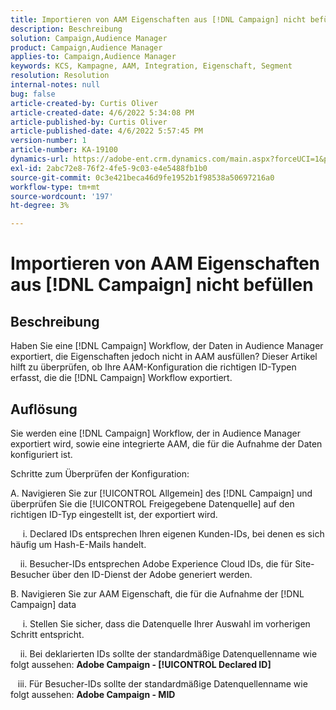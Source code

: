 ```yaml
---
title: Importieren von AAM Eigenschaften aus [!DNL Campaign] nicht befüllen
description: Beschreibung
solution: Campaign,Audience Manager
product: Campaign,Audience Manager
applies-to: Campaign,Audience Manager
keywords: KCS, Kampagne, AAM, Integration, Eigenschaft, Segment
resolution: Resolution
internal-notes: null
bug: false
article-created-by: Curtis Oliver
article-created-date: 4/6/2022 5:34:08 PM
article-published-by: Curtis Oliver
article-published-date: 4/6/2022 5:57:45 PM
version-number: 1
article-number: KA-19100
dynamics-url: https://adobe-ent.crm.dynamics.com/main.aspx?forceUCI=1&pagetype=entityrecord&etn=knowledgearticle&id=2a0736be-cfb5-ec11-983f-000d3a5d0cd2
exl-id: 2abc72e8-76f2-4fe5-9c03-e4e5488fb1b0
source-git-commit: 0c3e421beca46d9fe1952b1f98538a50697216a0
workflow-type: tm+mt
source-wordcount: '197'
ht-degree: 3%

---
```


# Importieren von AAM Eigenschaften aus [!DNL Campaign] nicht befüllen

## Beschreibung

Haben Sie eine [!DNL Campaign] Workflow, der Daten in Audience Manager exportiert, die Eigenschaften jedoch nicht in AAM ausfüllen? Dieser Artikel hilft zu überprüfen, ob Ihre AAM-Konfiguration die richtigen ID-Typen erfasst, die die [!DNL Campaign] Workflow exportiert. 

## Auflösung


Sie werden eine [!DNL Campaign] Workflow, der in Audience Manager exportiert wird, sowie eine integrierte AAM, die für die Aufnahme der Daten konfiguriert ist. 

Schritte zum Überprüfen der Konfiguration:

A. Navigieren Sie zur [!UICONTROL Allgemein] des [!DNL Campaign] und überprüfen Sie die [!UICONTROL Freigegebene Datenquelle] auf den richtigen ID-Typ eingestellt ist, der exportiert wird.

     i. Declared IDs entsprechen Ihren eigenen Kunden-IDs, bei denen es sich häufig um Hash-E-Mails handelt.

    ii. Besucher-IDs entsprechen Adobe Experience Cloud IDs, die für Site-Besucher über den ID-Dienst der Adobe generiert werden.

B. Navigieren Sie zur AAM Eigenschaft, die für die Aufnahme der [!DNL Campaign] data

     i. Stellen Sie sicher, dass die Datenquelle Ihrer Auswahl im vorherigen Schritt entspricht.

    ii. Bei deklarierten IDs sollte der standardmäßige Datenquellenname wie folgt aussehen: <b>Adobe Campaign - [!UICONTROL Declared ID]</b>

   iii. Für Besucher-IDs sollte der standardmäßige Datenquellenname wie folgt aussehen: <b>Adobe Campaign - MID</b>
